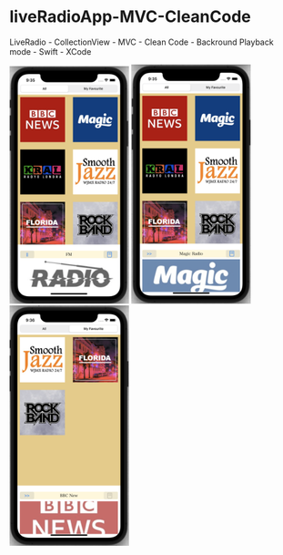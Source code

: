 # liveRadioApp-MVC-CleanCode

LiveRadio - CollectionView - MVC - Clean Code - Backround Playback mode - Swift - XCode

<p float="left">
  <img src="https://github.com/BurakAltunoluk/liveRadioApp-MVC-CleanCode/blob/main/RadioLive/Sh1.png" width="210" >
  <img src="https://github.com/BurakAltunoluk/liveRadioApp-MVC-CleanCode/blob/main/RadioLive/Sh2.png" width="210" /> 
   <img src="https://github.com/BurakAltunoluk/liveRadioApp-MVC-CleanCode/blob/main/RadioLive/Sh3.png" width="210" /> 
</p>
